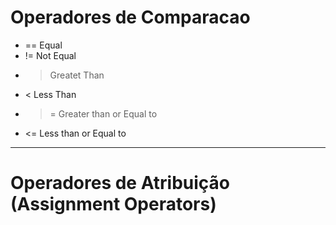 #   Operadores de Comparacao

-   == Equal
-   != Not Equal
-   > Greatet Than
-   < Less Than
-   >= Greater than or Equal to 
-   <= Less than or Equal to

---

#   Operadores de Atribuição (Assignment Operators)



